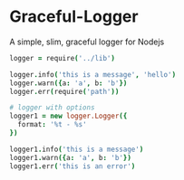 Graceful-Logger
======
A simple, slim, graceful logger for Nodejs

```coffeescript
logger = require('../lib')

logger.info('this is a message', 'hello')
logger.warn({a: 'a', b: 'b'})
logger.err(require('path'))

# logger with options
logger1 = new logger.Logger({
  format: '%t - %s'
})

logger1.info('this is a message')
logger1.warn({a: 'a', b: 'b'})
logger1.err('this is an error')
```